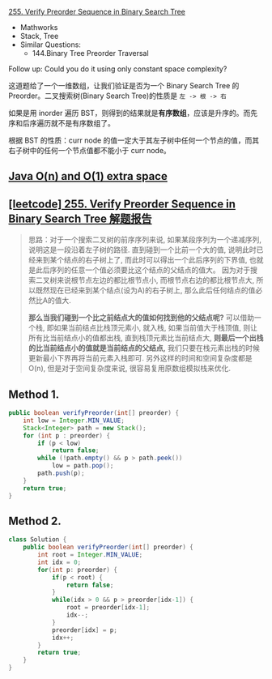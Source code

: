 [255. Verify Preorder Sequence in Binary Search Tree](https://leetcode.com/problems/verify-preorder-sequence-in-binary-search-tree/)

* Mathworks
* Stack, Tree
* Similar Questions:
    * 144.Binary Tree Preorder Traversal
    
Follow up:
    Could you do it using only constant space complexity?

这道题给了一个一维数组，让我们验证是否为一个 Binary Search Tree 的 Preorder。二叉搜索树(Binary Search Tree)的性质是 `左 -> 根 -> 右`

如果是用 inorder 遍历 BST，则得到的结果就是**有序数组**，应该是升序的。而先序和后序遍历就不是有序数组了。

根据 BST 的性质：curr node 的值一定大于其左子树中任何一个节点的值，而其右子树中的任何一个节点值都不能小于 curr node。

## [Java O(n) and O(1) extra space](https://leetcode.com/problems/verify-preorder-sequence-in-binary-search-tree/discuss/68142/Java-O(n)-and-O(1)-extra-space)

## [[leetcode] 255. Verify Preorder Sequence in Binary Search Tree 解题报告](https://blog.csdn.net/qq508618087/article/details/50929129)
> 思路：对于一个搜索二叉树的前序序列来说, 如果某段序列为一个递减序列, 说明这是一段沿着左子树的路径. 直到碰到一个比前一个大的值, 说明此时已经来到某个结点的右子树上了, 而此时可以得出一个此后序列的下界值, 也就是此后序列的任意一个值必须要比这个结点的父结点的值大。
> 因为对于搜索二叉树来说根节点左边的都比根节点小, 而根节点右边的都比根节点大, 所以既然现在已经来到某个结点(设为A)的右子树上, 那么此后任何结点的值必然比A的值大. 
> 
> **那么当我们碰到一个比之前结点大的值如何找到他的父结点呢?** 
> 可以借助一个栈, 即如果当前结点比栈顶元素小, 就入栈, 如果当前值大于栈顶值, 则让所有比当前结点小的值都出栈, 直到栈顶元素比当前结点大, **则最后一个出栈的比当前结点小的值就是当前结点的父结点,** 
> 我们只要在栈元素出栈的时候更新最小下界再将当前元素入栈即可. 另外这样的时间和空间复杂度都是O(n), 但是对于空间复杂度来说, 很容易复用原数组模拟栈来优化.


## Method 1.
```java 
public boolean verifyPreorder(int[] preorder) {
    int low = Integer.MIN_VALUE;
    Stack<Integer> path = new Stack();
    for (int p : preorder) {
        if (p < low)
            return false;
        while (!path.empty() && p > path.peek())
            low = path.pop();
        path.push(p);
    }
    return true;
}
```


## Method 2.

```java
class Solution {
    public boolean verifyPreorder(int[] preorder) {
        int root = Integer.MIN_VALUE;
        int idx = 0;
        for(int p: preorder) {
            if(p < root) {
                return false;
            }
            while(idx > 0 && p > preorder[idx-1]) {
                root = preorder[idx-1];
                idx--;
            }
            preorder[idx] = p;
            idx++;
        }
        return true;
    }
}
```

